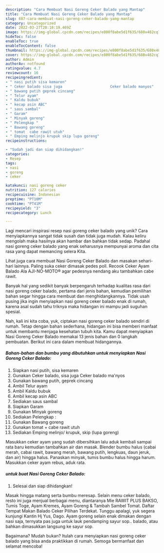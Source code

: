```yaml
---
description: "Cara Membuat Nasi Goreng Ceker Balado yang Mantap"
title: "Cara Membuat Nasi Goreng Ceker Balado yang Mantap"
slug: 687-cara-membuat-nasi-goreng-ceker-balado-yang-mantap
category: Uncategorized
date: 2022-03-27T20:10:19.469Z
image: https://img-global.cpcdn.com/recipes/e800f8abe5d1f635/680x482cq70/nasi-goreng-ceker-balado-foto-resep-utama.jpg
hideToc: false
enableToc: true
enableTocContent: false
thumbnail: https://img-global.cpcdn.com/recipes/e800f8abe5d1f635/680x482cq70/nasi-goreng-ceker-balado-foto-resep-utama.jpg
cover: https://img-global.cpcdn.com/recipes/e800f8abe5d1f635/680x482cq70/nasi-goreng-ceker-balado-foto-resep-utama.jpg
author: Admin
authorAv: notfound
ratingvalue: 4.7
reviewcount: 16
recipeingredient:
- " nasi putih sisa kemaren"
- " Ceker balado sisa juga                      Ceker balado manyos"
- " bawang putih geprek cincang"
- " Telur ayam"
- " Kaldu bubuk"
- " kecap asin ABC"
- " saus sambal"
- " Garam"
- " Minyak goreng"
- " Pelengkap "
- " Bawang goreng"
- " tomat  cabe rawit utuh"
- " Emping melinjo krupuk skip lupa goreng"
recipeinstructions:

- "Sudah jadi dan siap dihidangkan!"
categories:
- Resep
tags:
- nasi
- goreng
- ceker

katakunci: nasi goreng ceker 
nutrition: 127 calories
recipecuisine: Indonesian
preptime: "PT10M"
cooktime: "PT41M"
recipeyield: "3"
recipecategory: Lunch

---
```





Lagi mencari inspirasi resep nasi goreng ceker balado yang unik? Cara menyiapkannya sangat tidak susah dan tidak juga mudah. Kalau keliru mengolah maka hasilnya akan hambar dan bahkan tidak sedap. Padahal nasi goreng ceker balado yang enak seharusnya mempunyai aroma dan cita rasa yang dapat memancing selera Kita.





Lihat juga cara membuat Nasi Goreng Ceker Balado dan masakan sehari-hari lainnya. Paling suka ceker dimasak pedes poll. Recook Ceker Ayam Balado Ala AJI-NO-MOTO® agar pedesnya nendang aku tambahkan cabe rawit.

Banyak hal yang sedikit banyak berpengaruh terhadap kualitas rasa dari nasi goreng ceker balado, pertama dari jenis bahan, kemudian pemilihan bahan segar hingga cara membuat dan menghidangkannya. Tidak usah pusing jika ingin menyiapkan nasi goreng ceker balado enak di rumah, karena asal sudah tahu triknya maka hidangan ini mampu jadi suguhan spesial.






Nah, kali ini kita coba, yuk, ciptakan nasi goreng ceker balado sendiri di rumah. Tetap dengan bahan sederhana, hidangan ini bisa memberi manfaat untuk membantu menjaga kesehatan tubuh kita. Kamu dapat menyiapkan Nasi Goreng Ceker Balado memakai 13 jenis bahan dan 0 langkah pembuatan. Berikut ini cara dalam membuat hidangannya.

<!--inarticleads1-->

##### Bahan-bahan dan bumbu yang dibutuhkan untuk menyiapkan Nasi Goreng Ceker Balado:

1. Siapkan  nasi putih, sisa kemaren
1. Gunakan  Ceker balado, sisa juga                      Ceker balado ma&#39;nyos
1. Gunakan  bawang putih, geprek cincang
1. Ambil  Telur ayam
1. Ambil  Kaldu bubuk
1. Ambil  kecap asin ABC
1. Sediakan  saus sambal
1. Siapkan  Garam
1. Gunakan  Minyak goreng
1. Sediakan  Pelengkap :
1. Gunakan  Bawang goreng
1. Gunakan  tomat + cabe rawit utuh
1. Sediakan  Emping melinjo/ krupuk, skip (lupa goreng)


Masukkan ceker ayam yang sudah dibersihkan lalu aduk kembali sampai rata baru kemudian tambahkan air dan masak. Blender bumbu halus (cabai merah, cabai rawit, bawang merah, bawang putih, lengkuas, daun jeruk, dan air) hingga halus. Panaskan minyak, tumis bumbu halus hingga harum. Masukkan ceker ayam rebus, aduk rata. 

<!--inarticleads2-->

#####  untuk buat Nasi Goreng Ceker Balado:


1. Selesai dan siap dihidangkan!

Masak hingga matang serta bumbu meresap. Selain menu ceker balado, resto ini juga menjual berbagai menu, diantaranya Mie RAWIT PLUS BAKSO, Tumis Toge, Ayam Kremes, Ayam Goreng &amp; Tambah Sambel Tomat. Daftar Tempat Makan Balado Ceker Pilihan Terdekat. Tunggu apalagi, yuk segera kunjungi Kantin Hj Yus, Dago. Ayam goreng selain enak dimakan dengan nasi saja, ternyata pas juga untuk lauk pendamping sayur sop.. balado, atau bahkan dimasukkan langsung ke sayur sop. 

Bagaimana? Mudah bukan? Itulah cara menyiapkan nasi goreng ceker balado yang bisa anda praktikkan di rumah. Semoga bermanfaat dan selamat mencoba!
